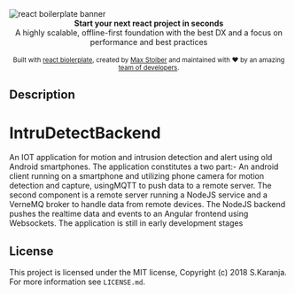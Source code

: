 <img src="https://grantwinney.com/content/images/2017/03/git-banner.jpg" alt="react boilerplate banner" align="center" />

<br />

<div align="center"><strong>Start your next react project in seconds</strong></div>
<div align="center">A highly scalable, offline-first foundation with the best DX and a focus on performance and best practices</div>

<br />


<div align="center">
  <sub>Built with <a href="https://github.com/orgs/react-boilerplate">react biolerplate</a>, created by <a href="https://twitter.com/mxstbr">Max Stoiber</a> and maintained with ❤️ by an amazing <a href="https://github.com/orgs/react-boilerplate/teams/core">team of developers</a>.</sub>
</div>

## Description
# IntruDetectBackend
An IOT application for motion and intrusion detection and alert using old Android smartphones. The application constitutes a two part:- An android client running on a smartphone and utilizing phone camera for motion detection and capture, usingMQTT to push data to a remote server. The second component is a remote server running a NodeJS service and a VerneMQ broker to handle data from remote devices. The NodeJS backend pushes the realtime data and events to an Angular frontend using Websockets. The application is still in early development stages

## License

This project is licensed under the MIT license, Copyright (c) 2018 S.Karanja. For more information see `LICENSE.md`.




